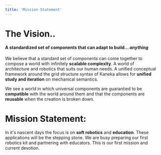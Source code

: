```yaml
---
title: 'Mission Statement'
---
```


# The Vision..
#### A standardized set of components that can adapt to build... *anything*

We believe that a standard set of components can come together to compose a world with infinitely **scalable complexity**.  A world of architecture and robotics that suits our human needs.  A unified conceptual framework around the grid structure syntax of Kaneka allows for **unified study and iteration** on mechanical semantics.

We see a world in which universal components are guarantied to be **compatible** with the world around them and that the components are **reusable** when the creation is broken down.


# Mission Statement:
In it's nascent days the focus is on **soft robotics** and **education**.  These applications will be the stepping stone.  We are busy preparing our first robotics kit and partnering with educators.  This is our first mission and current devotion.
